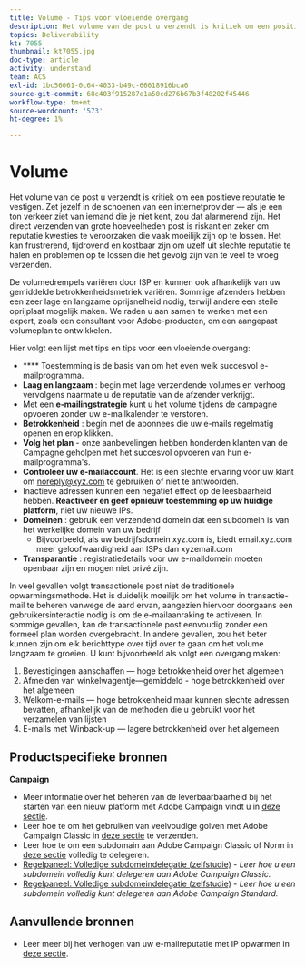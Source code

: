 ```yaml
---
title: Volume - Tips voor vloeiende overgang
description: Het volume van de post u verzendt is kritiek om een positieve reputatie te vestigen. Leer wat u kunt doen aan overgang vloeiend.
topics: Deliverability
kt: 7055
thumbnail: kt7055.jpg
doc-type: article
activity: understand
team: ACS
exl-id: 1bc56061-0c64-4033-b49c-66618916bca6
source-git-commit: 68c403f915287e1a50cd276b67b3f48202f45446
workflow-type: tm+mt
source-wordcount: '573'
ht-degree: 1%

---
```


# Volume

Het volume van de post u verzendt is kritiek om een positieve reputatie te vestigen. Zet jezelf in de schoenen van een internetprovider — als je een ton verkeer ziet van iemand die je niet kent, zou dat alarmerend zijn. Het direct verzenden van grote hoeveelheden post is riskant en zeker om reputatie kwesties te veroorzaken die vaak moeilijk zijn op te lossen. Het kan frustrerend, tijdrovend en kostbaar zijn om uzelf uit slechte reputatie te halen en problemen op te lossen die het gevolg zijn van te veel te vroeg verzenden.

De volumedrempels variëren door ISP en kunnen ook afhankelijk van uw gemiddelde betrokkenheidsmetriek variëren. Sommige afzenders hebben een zeer lage en langzame oprijsnelheid nodig, terwijl andere een steile oprijplaat mogelijk maken. We raden u aan samen te werken met een expert, zoals een consultant voor Adobe-producten, om een aangepast volumeplan te ontwikkelen.

Hier volgt een lijst met tips en tips voor een vloeiende overgang:

* **** Toestemming is de basis van om het even welk succesvol e-mailprogramma.
* **Laag en langzaam** : begin met lage verzendende volumes en verhoog vervolgens naarmate u de reputatie van de afzender verkrijgt.
* Met een **e-mailingstrategie** kunt u het volume tijdens de campagne opvoeren zonder uw e-mailkalender te verstoren.
* **Betrokkenheid** : begin met de abonnees die uw e-mails regelmatig openen en erop klikken.
* **Volg het plan**  - onze aanbevelingen hebben honderden klanten van de Campagne geholpen met het succesvol opvoeren van hun e-mailprogramma&#39;s.
* **Controleer uw e-mailaccount**. Het is een slechte ervaring voor uw klant om noreply@xyz.com te gebruiken of niet te antwoorden.
* Inactieve adressen kunnen een negatief effect op de leesbaarheid hebben. **Reactiveer en geef opnieuw toestemming op uw huidige platform**, niet uw nieuwe IPs.
* **Domeinen** : gebruik een verzendend domein dat een subdomein is van het werkelijke domein van uw bedrijf
   * Bijvoorbeeld, als uw bedrijfsdomein xyz.com is, biedt email.xyz.com meer geloofwaardigheid aan ISPs dan xyzemail.com
* **Transparantie** : registratiedetails voor uw e-maildomein moeten openbaar zijn en mogen niet privé zijn.

In veel gevallen volgt transactionele post niet de traditionele opwarmingsmethode. Het is duidelijk moeilijk om het volume in transactie-mail te beheren vanwege de aard ervan, aangezien hiervoor doorgaans een gebruikersinteractie nodig is om de e-mailaanraking te activeren. In sommige gevallen, kan de transactionele post eenvoudig zonder een formeel plan worden overgebracht. In andere gevallen, zou het beter kunnen zijn om elk berichttype over tijd over te gaan om het volume langzaam te groeien. U kunt bijvoorbeeld als volgt een overgang maken:

1. Bevestigingen aanschaffen — hoge betrokkenheid over het algemeen
2. Afmelden van winkelwagentje—gemiddeld - hoge betrokkenheid over het algemeen
3. Welkom-e-mails — hoge betrokkenheid maar kunnen slechte adressen bevatten, afhankelijk van de methoden die u gebruikt voor het verzamelen van lijsten
4. E-mails met Winback-up — lagere betrokkenheid over het algemeen

## Productspecifieke bronnen

**Campaign**

* Meer informatie over het beheren van de leverbaarbaarheid bij het starten van een nieuw platform met Adobe Campaign vindt u in [deze sectie](/help/additional-resources/ac-starting-new-platform.md).
* Leer hoe te om het gebruiken van veelvoudige golven met Adobe Campaign Classic in [deze sectie](https://experienceleague.adobe.com/docs/campaign-classic/using/sending-messages/key-steps-when-creating-a-delivery/steps-sending-the-delivery.html#sending-using-multiple-waves) te verzenden.
* Leer hoe te om een subdomain aan Adobe Campaign Classic of Norm in [deze sectie](/help/additional-resources/ac-domain-name-setup.md) volledig te delegeren.
* [Regelpaneel: Volledige subdomeindelegatie (zelfstudie)](https://experienceleague.adobe.com/docs/campaign-classic-learn/control-panel/subdomains-and-certificates/subdomain-delegation.html)  -  *Leer hoe u een subdomein volledig kunt delegeren aan Adobe Campaign Classic.*
* [Regelpaneel: Volledige subdomeindelegatie (zelfstudie)](https://experienceleague.adobe.com/docs/campaign-standard-learn/control-panel/subdomains-and-certificates/subdomain-delegation.html)  -  *Leer hoe u een subdomein volledig kunt delegeren aan Adobe Campaign Standard.*

## Aanvullende bronnen

* Leer meer bij het verhogen van uw e-mailreputatie met IP opwarmen in [deze sectie](/help/additional-resources/increase-reputation-with-ip-warming.md).
